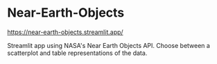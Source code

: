 # Near-Earth-Objects

https://near-earth-objects.streamlit.app/

Streamlit app using NASA's Near Earth Objects API. Choose between a scatterplot and table representations of the data.

